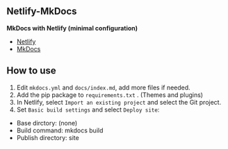 ## Netlify-MkDocs

**MkDocs with Netlify (minimal configuration)**

- [Netlify](https://www.netlify.com/)
- [MkDocs](https://www.mkdocs.org/)

## How to use

1. Edit `mkdocs.yml` and `docs/index.md`, add more files if needed.
2. Add the pip package to `requirements.txt` . (Themes and plugins)
3. In Netlify, select `Import an existing project` and select the Git project.
4. Set `Basic build settings` and select `Deploy site`:

- Base dirctory: (none)
- Build command: mkdocs build
- Publish directory: site

